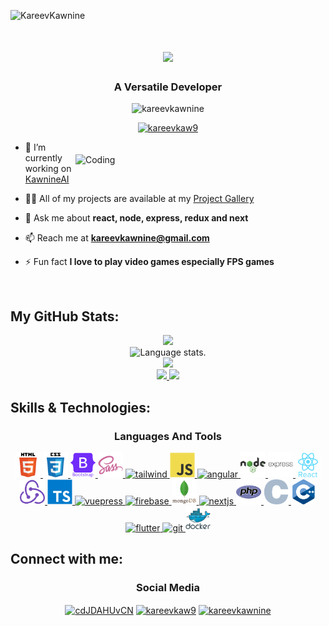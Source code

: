 ![KareevKawnine](https://user-images.githubusercontent.com/73062307/201062504-4c24a11b-542f-4082-a514-f025f14e6e94.gif)

<div align="center">
  <h1>
    <a href="https://github.com/dawidolko/dawidolko">
      <img src="https://readme-typing-svg.herokuapp.com?font=Fira+Code&weight=500&size=40&pause=1000&color=FFF&center=true&vCenter=true&width=435&height=70&lines=Hi%2C+I'm+Kawnine%F0%9F%91%8B">
    </a>
  </h1>
</div>
<h3 align="center">A Versatile Developer</h3>

<p align="center"> <img src="https://komarev.com/ghpvc/?username=kareevkawnine&label=Profile%20views&color=0e75b6&style=flat" alt="kareevkawnine" /> </p>

<p align="center"> <a href="https://twitter.com/kareevkaw9" target="blank"><img src="https://img.shields.io/twitter/follow/kareevkaw9?logo=twitter&style=for-the-badge" alt="kareevkaw9" /></a> </p>
<img align="right" alt="Coding" width="400" style="margin-top: 20px;" src="https://cdn.dribbble.com/users/1162077/screenshots/3848914/programmer.gif">


- 🔭 I’m currently working on [KawnineAI](/)

<!-- - 🌱 I’m currently learning **Nothing** -->

- 👨‍💻 All of my projects are available at my [Project Gallery](https://ahmadulkawnine.vercel.app/works)

<!-- - 📝 I regularly write articles on my [DEV.to Community](https://dev.to/kareevkawnine) -->

- 💬 Ask me about **react, node, express, redux and next**

- 📫 Reach me at **kareevkawnine@gmail.com**

<!-- - 📄 Know about my experiences from my [Resume](https://ahmadulkawnine.vercel.app/credentials) -->

- ⚡ Fun fact **I love to play video games especially FPS games**
<br>

## **My GitHub Stats:**

<div align="center">
  <a href="https://github.com/kareevkawnine">
    <img src="http://github-profile-summary-cards.vercel.app/api/cards/profile-details?username=kareevkawnine&theme=apprentice" />
  </a>
  
  </div>

<div align="center">
  <img src="https://github-readme-stats.vercel.app/api/top-langs/?username=kareevkawnine&langs_count=8&theme=apprentice" alt="Language stats.">
</div>

<div align="center">
  <a href="https://github.com/kareevkawnine">
    <img src="https://github-readme-streak-stats.herokuapp.com?user=kareevkawnine&theme=rising-sun&hide_border=true&exclude_days=Sun" />
  </a>
  
</div>
  
<div align="center">
  <a href="https://github.com/kareevkawnine">
    <img src="http://github-profile-summary-cards.vercel.app/api/cards/stats?username=kareevkawnine&theme=apprentice" />
    <img src="http://github-profile-summary-cards.vercel.app/api/cards/most-commit-language?username=kareevkawnine&theme=apprentice" />
  </a>
</div>

## **Skills & Technologies:**

<h3 align="center">Languages And Tools</h3>
<p align="center">
  <a href="https://www.w3.org/html/" target="_blank" rel="noreferrer">
    <img
      src="https://raw.githubusercontent.com/devicons/devicon/master/icons/html5/html5-original-wordmark.svg"
      alt="html5"
      width="40"
      height="40"
    />
  </a>
  <a href="https://www.w3schools.com/css/" target="_blank" rel="noreferrer">
    <img
      src="https://raw.githubusercontent.com/devicons/devicon/master/icons/css3/css3-original-wordmark.svg"
      alt="css3"
      width="40"
      height="40"
    />
  </a>
  <a href="https://getbootstrap.com" target="_blank" rel="noreferrer">
    <img
      src="https://raw.githubusercontent.com/devicons/devicon/master/icons/bootstrap/bootstrap-plain-wordmark.svg"
      alt="bootstrap"
      width="40"
      height="40"
    />
  </a>
  <a href="https://sass-lang.com" target="_blank" rel="noreferrer">
    <img
      src="https://raw.githubusercontent.com/devicons/devicon/master/icons/sass/sass-original.svg"
      alt="sass"
      width="40"
      height="40"
    />
  </a>
  <a href="https://tailwindcss.com/" target="_blank" rel="noreferrer">
    <img
      src="https://www.vectorlogo.zone/logos/tailwindcss/tailwindcss-icon.svg"
      alt="tailwind"
      width="40"
      height="40"
    />
  </a>
  <a
    href="https://developer.mozilla.org/en-US/docs/Web/JavaScript"
    target="_blank"
    rel="noreferrer"
  >
    <img
      src="https://raw.githubusercontent.com/devicons/devicon/master/icons/javascript/javascript-original.svg"
      alt="javascript"
      width="40"
      height="40"
    />
  </a>
  <a href="https://angular.io" target="_blank" rel="noreferrer">
    <img
      src="https://angular.io/assets/images/logos/angular/angular.svg"
      alt="angular"
      width="40"
      height="40"
    />
  </a>
  <a href="https://nodejs.org" target="_blank" rel="noreferrer">
    <img
      src="https://raw.githubusercontent.com/devicons/devicon/master/icons/nodejs/nodejs-original-wordmark.svg"
      alt="nodejs"
      width="40"
      height="40"
    />
  </a>
  <a href="https://expressjs.com" target="_blank" rel="noreferrer">
    <img
      src="https://raw.githubusercontent.com/devicons/devicon/master/icons/express/express-original-wordmark.svg"
      alt="express"
      width="40"
      height="40"
    />
  </a>
  <a href="https://reactjs.org/" target="_blank" rel="noreferrer">
    <img
      src="https://raw.githubusercontent.com/devicons/devicon/master/icons/react/react-original-wordmark.svg"
      alt="react"
      width="40"
      height="40"
    />
  </a>
  <a href="https://redux.js.org" target="_blank" rel="noreferrer">
    <img
      src="https://raw.githubusercontent.com/devicons/devicon/master/icons/redux/redux-original.svg"
      alt="redux"
      width="40"
      height="40"
    />
  </a>
  <a href="https://www.typescriptlang.org/" target="_blank" rel="noreferrer">
    <img
      src="https://raw.githubusercontent.com/devicons/devicon/master/icons/typescript/typescript-original.svg"
      alt="typescript"
      width="40"
      height="40"
    />
  </a>
  <a href="https://vuepress.vuejs.org/" target="_blank" rel="noreferrer">
    <img
      src="https://raw.githubusercontent.com/AliasIO/wappalyzer/master/src/drivers/webextension/images/icons/VuePress.svg"
      alt="vuepress"
      width="40"
      height="40"
    />
  </a>
  <a href="https://firebase.google.com/" target="_blank" rel="noreferrer">
    <img
      src="https://www.vectorlogo.zone/logos/firebase/firebase-icon.svg"
      alt="firebase"
      width="40"
      height="40"
    />
  </a>
  <a href="https://www.mongodb.com/" target="_blank" rel="noreferrer">
    <img
      src="https://raw.githubusercontent.com/devicons/devicon/master/icons/mongodb/mongodb-original-wordmark.svg"
      alt="mongodb"
      width="40"
      height="40"
    />
  </a>
  <a href="https://nextjs.org/" target="_blank" rel="noreferrer">
    <img
      src="https://cdn.worldvectorlogo.com/logos/nextjs-2.svg"
      alt="nextjs"
      width="40"
      height="40"
    />
  </a>
  <!-- <a href="https://www.gnu.org/software/bash/" target="_blank" rel="noreferrer">
    <img
      src="https://www.vectorlogo.zone/logos/gnu_bash/gnu_bash-icon.svg"
      alt="bash"
      width="40"
      height="40"
    />
  </a> -->
 
  <a href="https://www.php.net" target="_blank" rel="noreferrer">
    <img
      src="https://raw.githubusercontent.com/devicons/devicon/master/icons/php/php-original.svg"
      alt="php"
      width="40"
      height="40"
    />
  </a>
  <a href="https://www.cprogramming.com/" target="_blank" rel="noreferrer">
    <img
      src="https://raw.githubusercontent.com/devicons/devicon/master/icons/c/c-original.svg"
      alt="c"
      width="40"
      height="40"
    />
  </a>
  <a href="https://www.w3schools.com/cpp/" target="_blank" rel="noreferrer">
    <img
      src="https://raw.githubusercontent.com/devicons/devicon/master/icons/cplusplus/cplusplus-original.svg"
      alt="cplusplus"
      width="40"
      height="40"
    />
  </a>
  <a href="https://flutter.dev" target="_blank" rel="noreferrer">
    <img
      src="https://www.vectorlogo.zone/logos/flutterio/flutterio-icon.svg"
      alt="flutter"
      width="40"
      height="40"
    />
  </a>

  <a href="https://git-scm.com/" target="_blank" rel="noreferrer">
    <img
      src="https://www.vectorlogo.zone/logos/git-scm/git-scm-icon.svg"
      alt="git"
      width="40"
      height="40"
    />
  </a>

  <a href="https://www.docker.com/" target="_blank" rel="noreferrer">
    <img
      src="https://raw.githubusercontent.com/devicons/devicon/master/icons/docker/docker-original-wordmark.svg"
      alt="docker"
      width="40"
      height="40"
    />
  </a>
 

 


</p>

## **Connect with me:**
<h3 align="center">Social Media</h3>
<p align="center">
 <!-- <a href="https://fb.com/kareevkaw9" target="blank"><img align="center" src="https://raw.githubusercontent.com/rahuldkjain/github-profile-readme-generator/master/src/images/icons/Social/facebook.svg" alt="kareevkaw9" height="30" width="40" /></a>
  <a href="https://instagram.com/kareev_kawnine" target="blank"><img align="center" src="https://raw.githubusercontent.com/rahuldkjain/github-profile-readme-generator/master/src/images/icons/Social/instagram.svg" alt="kareev_kawnine" height="30" width="40" /></a> -->
  <a href="https://discord.gg/cdJDAHUvCN" target="blank"><img align="center" src="https://raw.githubusercontent.com/rahuldkjain/github-profile-readme-generator/master/src/images/icons/Social/discord.svg" alt="cdJDAHUvCN" height="30" width="40" /></a>
 <!-- <a href="https://www.youtube.com/c/kareevkaw9" target="blank"><img align="center" src="https://raw.githubusercontent.com/rahuldkjain/github-profile-readme-generator/master/src/images/icons/Social/youtube.svg" alt="kareevkaw9" height="30" width="40" /></a> -->
  <a href="https://twitter.com/kareevkaw9" target="blank"><img align="center" src="https://raw.githubusercontent.com/rahuldkjain/github-profile-readme-generator/master/src/images/icons/Social/twitter.svg" alt="kareevkaw9" height="30" width="40" /></a>
<!-- <a href="https://linkedin.com/in/kareevkawnine/" target="blank"><img align="center" src="https://raw.githubusercontent.com/rahuldkjain/github-profile-readme-generator/master/src/images/icons/Social/linked-in-alt.svg" alt="kareevkawnine/" height="30" width="40" /></a>
<a href="https://codepen.io/kareevkawnine" target="blank"><img align="center" src="https://raw.githubusercontent.com/rahuldkjain/github-profile-readme-generator/master/src/images/icons/Social/codepen.svg" alt="kareevkawnine" height="30" width="40" /></a>
<a href="https://dev.to/kareevkawnine" target="blank"><img align="center" src="https://raw.githubusercontent.com/rahuldkjain/github-profile-readme-generator/master/src/images/icons/Social/devto.svg" alt="kareevkawnine" height="30" width="40" /></a>
<a href="https://stackoverflow.com/users/15070595" target="blank"><img align="center" src="https://raw.githubusercontent.com/rahuldkjain/github-profile-readme-generator/master/src/images/icons/Social/stack-overflow.svg" alt="15070595" height="30" width="40" /></a>
<a href="https://codesandbox.com/kareevkawnine" target="blank"><img align="center" src="https://raw.githubusercontent.com/rahuldkjain/github-profile-readme-generator/master/src/images/icons/Social/codesandbox.svg" alt="kareevkawnine" height="30" width="40" /></a> -->
<a href="https://www.topcoder.com/members/kareevkawnine" target="blank"><img align="center" src="https://raw.githubusercontent.com/rahuldkjain/github-profile-readme-generator/master/src/images/icons/Social/topcoder.svg" alt="kareevkawnine" height="30" width="40" /></a>

<!-- </p>
<h3 align="center">Support</h3>
<p align="center"><a href="https://www.buymeacoffee.com/kareevkawnine"> <img align="center" src="https://cdn.buymeacoffee.com/buttons/v2/default-yellow.png" height="50" width="210" alt="kareevkawnine" /></a></p><br>
<p align="center">
  <img src="wave.svg">
</p> -->



